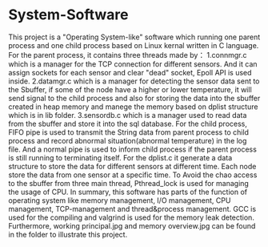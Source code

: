 # System-Software
This project is a "Operating System-like" software which running one parent process and one child process based on Linux kernal written in C language.
For the parent process, it contains three threads made by：
1.connmgr.c which is a manager for the TCP connection for different sensors. And it can assign sockets for each sensor and clear "dead" socket, Epoll API is used inside.
2.datamgr.c which is a manager for detecting the sensor data sent to the Sbuffer, if some of the node have a higher or lower temperature, it will send signal to the child process
and also for storing the data into the sbuffer created in heap memory and manege the memory based on dplist structure which is in lib folder.
3.sensordb.c which is a manager used to read data from the sbuffer and store it into the sql database.
For the child process, FIFO pipe is used to transmit the String data from parent process to child process and record abnormal situation(abnormal temperature) in the log file.
And a normal pipe is used to inform child process if the parent process is still running to terminating itself.
For the dplist.c it generate a data structure to store the data for different sensors at different time. Each node store the data from one sensor at a specific time.
To Avoid the chao access to the sbuffer from three main thread, Pthread_lock is used for managing the usage of CPU.
In summary, this software has parts of the function of operating system like memory management, I/O management, CPU management, TCP-management and thread&process management.
GCC is used for the compiling and valgrind is used for the memory leak detection.
Furthermore, working principal.jpg and memory overview.jpg can be found in the folder to illustrate this project.

